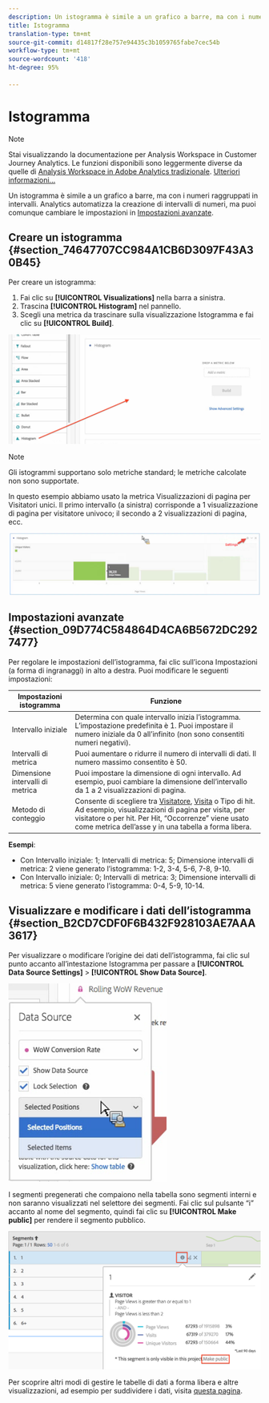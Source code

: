 ```yaml
---
description: Un istogramma è simile a un grafico a barre, ma con i numeri raggruppati in intervalli.
title: Istogramma
translation-type: tm+mt
source-git-commit: d14817f28e757e94435c3b1059765fabe7cec54b
workflow-type: tm+mt
source-wordcount: '418'
ht-degree: 95%

---
```



# Istogramma

>[!NOTE]
>
>Stai visualizzando la documentazione per Analysis Workspace in Customer Journey Analytics. Le funzioni disponibili sono leggermente diverse da quelle di [Analysis Workspace in Adobe Analytics tradizionale](https://docs.adobe.com/content/help/it-IT/analytics/analyze/analysis-workspace/home.html). [Ulteriori informazioni...](/help/getting-started/cja-aa.md)

Un istogramma è simile a un grafico a barre, ma con i numeri raggruppati in intervalli. Analytics automatizza la creazione di intervalli di numeri, ma puoi comunque cambiare le impostazioni in [Impostazioni avanzate](#section_09D774C584864D4CA6B5672DC2927477).

## Creare un istogramma {#section_74647707CC984A1CB6D3097F43A30B45}

Per creare un istogramma:

1. Fai clic su **[!UICONTROL Visualizations]** nella barra a sinistra.
1. Trascina **[!UICONTROL Histogram]** nel pannello.
1. Scegli una metrica da trascinare sulla visualizzazione Istogramma e fai clic su **[!UICONTROL Build]**.

![](assets/histogram.png)

>[!NOTE]
>
>Gli istogrammi supportano solo metriche standard; le metriche calcolate non sono supportate.

In questo esempio abbiamo usato la metrica Visualizzazioni di pagina per Visitatori unici. Il primo intervallo (a sinistra) corrisponde a 1 visualizzazione di pagina per visitatore univoco; il secondo a 2 visualizzazioni di pagina, ecc.

![](assets/histogram2.png)

## Impostazioni avanzate {#section_09D774C584864D4CA6B5672DC2927477}

Per regolare le impostazioni dell’istogramma, fai clic sull’icona Impostazioni (a forma di ingranaggi) in alto a destra. Puoi modificare le seguenti impostazioni:

| Impostazioni istogramma | Funzione |
|---|---|
| Intervallo iniziale | Determina con quale intervallo inizia l’istogramma. L’impostazione predefinita è 1. Puoi impostare il numero iniziale da 0 all’infinito (non sono consentiti numeri negativi). |
| Intervalli di metrica | Puoi aumentare o ridurre il numero di intervalli di dati. Il numero massimo consentito è 50. |
| Dimensione intervalli di metrica | Puoi impostare la dimensione di ogni intervallo. Ad esempio, puoi cambiare la dimensione dell’intervallo da 1 a 2 visualizzazioni di pagina. |
| Metodo di conteggio | Consente di scegliere tra [Visitatore](https://docs.adobe.com/content/help/en/analytics/components/metrics/unique-visitors.html), [Visita](https://docs.adobe.com/content/help/en/analytics/components/metrics/visits.html) o Tipo di hit. Ad esempio, visualizzazioni di pagina per visita, per visitatore o per hit. Per Hit, “Occorrenze” viene usato come metrica dell’asse y in una tabella a forma libera. |

<!--Russ or Meike - Check Hit Type link above. -->

**Esempi**:

* Con Intervallo iniziale: 1; Intervalli di metrica: 5; Dimensione intervalli di metrica: 2 viene generato l’istogramma: 1-2, 3-4, 5-6, 7-8, 9-10.
* Con Intervallo iniziale: 0; Intervalli di metrica: 3; Dimensione intervalli di metrica: 5 viene generato l’istogramma: 0-4, 5-9, 10-14.

## Visualizzare e modificare i dati dell’istogramma {#section_B2CD7CDF0F6B432F928103AE7AAA3617}

Per visualizzare o modificare l’origine dei dati dell’istogramma, fai clic sul punto accanto all’intestazione Istogramma per passare a **[!UICONTROL Data Source Settings]** > **[!UICONTROL Show Data Source]**.

![](assets/manage-data-source.png)

I segmenti pregenerati che compaiono nella tabella sono segmenti interni e non saranno visualizzati nel selettore dei segmenti. Fai clic sul pulsante “i” accanto al nome del segmento, quindi fai clic su **[!UICONTROL Make public]** per rendere il segmento pubblico.

![](assets/prebuilt_segments.png)

Per scoprire altri modi di gestire le tabelle di dati a forma libera e altre visualizzazioni, ad esempio per suddividere i dati, visita [questa pagina](https://docs.adobe.com/content/help/it-IT/analytics/analyze/analysis-workspace/visualizations/freeform-analysis-visualizations.html).
